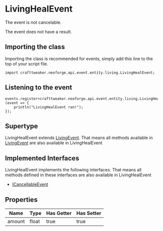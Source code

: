 # LivingHealEvent

The event is not cancelable.

The event does not have a result.

## Importing the class

Importing the class is recommended for events, simply add this line to the top of your script file.
```zenscript
import crafttweaker.neoforge.api.event.entity.living.LivingHealEvent;
```


## Listening to the event

```zenscript
events.register<crafttweaker.neoforge.api.event.entity.living.LivingHealEvent>(event => {
    println("LivingHealEvent ran!");
});
```


## Supertype

LivingHealEvent extends [LivingEvent](/neoforge/api/event/entity/living/LivingEvent). That means all methods available in [LivingEvent](/neoforge/api/event/entity/living/LivingEvent) are also available in LivingHealEvent

## Implemented Interfaces
LivingHealEvent implements the following interfaces. That means all methods defined in these interfaces are also available in LivingHealEvent

- [ICancellableEvent](/neoforge/api/event/ICancellableEvent)

## Properties

|  Name  | Type  | Has Getter | Has Setter |
|--------|-------|------------|------------|
| amount | float | true       | true       |

